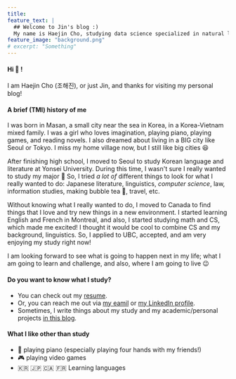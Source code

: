 ```yaml
---
title: 
feature_text: |
  ## Welcome to Jin's blog :)
  My name is Haejin Cho, studying data science specialized in natural language processing.
feature_image: "background.png"
# excerpt: "Something"
---
```


#### Hi 👋 !
I am Haejin Cho (조해진), or just Jin, and thanks for visiting my personal blog!

#### A brief (TMI) history of me
I was born in Masan, a small city near the sea in Korea, in a Korea-Vietnam mixed family. I was a girl who loves imagination, playing piano, playing games, and reading novels. I also dreamed about living in a BIG city like Seoul or Tokyo. I miss my home village now, but I still like big cities 😆

After finishing high school, I moved to Seoul to study Korean language and literature at Yonsei University. During this time, I wasn't sure I really wanted to study my major 🤔 So, I tried *a lot of* different things to look for what I really wanted to do: Japanese literature, linguistics, *computer science*, law, information studies, making bubble tea 🧋, travel, etc.

Without knowing what I really wanted to do, I moved to Canada to find things that I love and try new things in a new environment. I started learning English and French in Montreal, and also, I started studying math and CS, which made me excited! I thought it would be cool to combine CS and my background, linguistics. So, I applied to UBC, accepted, and am very enjoying my study right now!

I am looking forward to see what is going to happen next in my life; what I am going to learn and challenge, and also, where I am going to live 😉

#### Do you want to know what I study?

- You can check out my [resume](https://github.com/jinjin-tonic/jinjin-tonic.github.io/blob/main/resume.pdf).
- Or, you can reach me out via [my eamil](miroirs299@gmail.com) or [my LinkedIn profile](https://www.linkedin.com/in/haejin-cho-220a3a1b2/).
- Sometimes, I write things about my study and my academic/personal projects [in this blog](https://jinjin-tonic.github.io/blog/).

#### What I like other than study

- 🎹 playing piano (especially playing four hands with my friends!)
- 🎮 playing video games
- 🇰🇷 🇯🇵 🇨🇦 🇫🇷 Learning languages